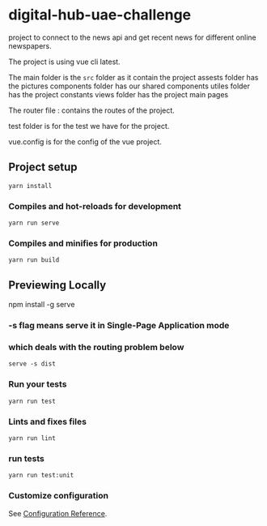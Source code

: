 # digital-hub-uae-challenge

project to connect to the news api and get recent news for different online newspapers.

The project is using vue cli latest.

The main folder is the ``` src ``` folder as it contain the project 
assests folder has the pictures
components folder has our shared components
utiles folder has the project constants 
views folder has the project main pages

The router file : contains the routes of the project.

test folder is for the test we have for the project.

vue.config is for the config of the vue project.


## Project setup
```
yarn install
```

### Compiles and hot-reloads for development
```
yarn run serve
```

### Compiles and minifies for production
```
yarn run build
```
## Previewing Locally
npm install -g serve

### -s flag means serve it in Single-Page Application mode
### which deals with the routing problem below
```
serve -s dist
```

### Run your tests
```
yarn run test
```
### Lints and fixes files
```
yarn run lint
```

### run tests
```
yarn run test:unit
```

### Customize configuration
See [Configuration Reference](https://cli.vuejs.org/config/).
